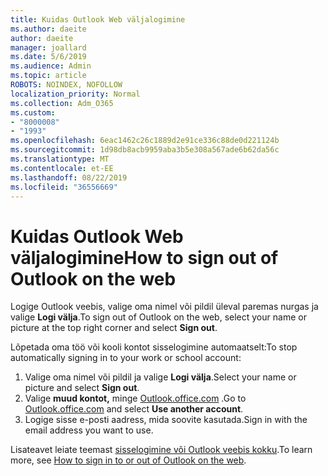 ```yaml
---
title: Kuidas Outlook Web väljalogimine
ms.author: daeite
author: daeite
manager: joallard
ms.date: 5/6/2019
ms.audience: Admin
ms.topic: article
ROBOTS: NOINDEX, NOFOLLOW
localization_priority: Normal
ms.collection: Adm_O365
ms.custom:
- "8000008"
- "1993"
ms.openlocfilehash: 6eac1462c26c1889d2e91ce336c88de0d221124b
ms.sourcegitcommit: 1d98db8acb9959aba3b5e308a567ade6b62da56c
ms.translationtype: MT
ms.contentlocale: et-EE
ms.lasthandoff: 08/22/2019
ms.locfileid: "36556669"
---
```

# <a name="how-to-sign-out-of-outlook-on-the-web"></a><span data-ttu-id="9cbc6-102">Kuidas Outlook Web väljalogimine</span><span class="sxs-lookup"><span data-stu-id="9cbc6-102">How to sign out of Outlook on the web</span></span>

<span data-ttu-id="9cbc6-103">Logige Outlook veebis, valige oma nimel või pildil üleval paremas nurgas ja valige **Logi välja**.</span><span class="sxs-lookup"><span data-stu-id="9cbc6-103">To sign out of Outlook on the web, select your name or picture at the top right corner and select **Sign out**.</span></span>

<span data-ttu-id="9cbc6-104">Lõpetada oma töö või kooli kontot sisselogimine automaatselt:</span><span class="sxs-lookup"><span data-stu-id="9cbc6-104">To stop automatically signing in to your work or school account:</span></span>

1. <span data-ttu-id="9cbc6-105">Valige oma nimel või pildil ja valige **Logi välja**.</span><span class="sxs-lookup"><span data-stu-id="9cbc6-105">Select your name or picture and select **Sign out**.</span></span>
1. <span data-ttu-id="9cbc6-106">Valige **muud kontot,** minge [Outlook.office.com](https://outlook.office.com/) .</span><span class="sxs-lookup"><span data-stu-id="9cbc6-106">Go to [Outlook.office.com](https://outlook.office.com/) and select **Use another account**.</span></span>
1. <span data-ttu-id="9cbc6-107">Logige sisse e-posti aadress, mida soovite kasutada.</span><span class="sxs-lookup"><span data-stu-id="9cbc6-107">Sign in with the email address you want to use.</span></span>

<span data-ttu-id="9cbc6-108">Lisateavet leiate teemast [sisselogimine või Outlook veebis kokku](https://support.office.com/article/763fab4d-0138-4814-b450-37fc286bcb79).</span><span class="sxs-lookup"><span data-stu-id="9cbc6-108">To learn more, see [How to sign in to or out of Outlook on the web](https://support.office.com/article/763fab4d-0138-4814-b450-37fc286bcb79).</span></span>